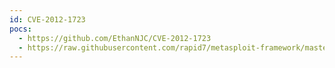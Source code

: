 ```yaml
---
id: CVE-2012-1723
pocs:
  - https://github.com/EthanNJC/CVE-2012-1723
  - https://raw.githubusercontent.com/rapid7/metasploit-framework/master/modules/exploits/multi/browser/java_verifier_field_access.rb
---
```

